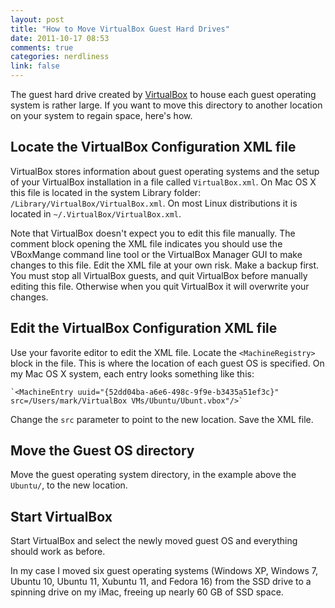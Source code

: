 ```yaml
---
layout: post
title: "How to Move VirtualBox Guest Hard Drives"
date: 2011-10-17 08:53
comments: true
categories: nerdliness
link: false
---
```

The guest hard drive created by [VirtualBox](https://www.virtualbox.org/ "VirtualBox") to house each guest operating system is rather large. If you want to move this directory to another location on your system to regain space, here's how.

## Locate the VirtualBox Configuration XML file
VirtualBox stores information about guest operating systems and the setup of your VirtualBox installation in a file called `VirtualBox.xml`. On Mac OS X this file is located in the system Library folder: `/Library/VirtualBox/VirtualBox.xml`. On most Linux distributions it is located in `~/.VirtualBox/VirtualBox.xml`.

Note that VirtualBox doesn't expect you to edit this file manually. The comment block opening the XML file indicates you should use the VBoxMange command line tool or the VirtualBox Manager GUI to make changes to this file. Edit the XML file at your own risk. Make a backup first. You must stop all VirtualBox guests, and quit VirtualBox before manually editing this file. Otherwise when you quit VirtualBox it will overwrite your changes.

## Edit the VirtualBox Configuration XML file
Use your favorite editor to edit the XML file. Locate the `<MachineRegistry>` block in the file. This is where the location of each guest OS is specified. On my Mac OS X system, each entry looks something like this:
    
    `<MachineEntry uuid="{52dd04ba-a6e6-498c-9f9e-b3435a51ef3c}" src=/Users/mark/VirtualBox VMs/Ubuntu/Ubunt.vbox"/>`
    
Change the `src` parameter to point to the new location. Save the XML file.

## Move the Guest OS directory
Move the guest operating system directory, in the example above the `Ubuntu/`, to the new location.

## Start VirtualBox
Start VirtualBox and select the newly moved guest OS and everything should work as before.

In my case I moved six guest operating systems (Windows XP, Windows 7, Ubuntu 10, Ubuntu 11, Xubuntu 11, and Fedora 16) from the SSD drive to a spinning drive on my iMac, freeing up nearly 60 GB of SSD space.

